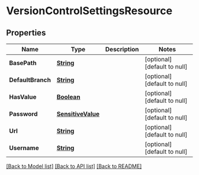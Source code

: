 # VersionControlSettingsResource
## Properties

Name | Type | Description | Notes
------------ | ------------- | ------------- | -------------
**BasePath** | [**String**](string.md) |  | [optional] [default to null]
**DefaultBranch** | [**String**](string.md) |  | [optional] [default to null]
**HasValue** | [**Boolean**](boolean.md) |  | [optional] [default to null]
**Password** | [**SensitiveValue**](SensitiveValue.md) |  | [optional] [default to null]
**Url** | [**String**](string.md) |  | [optional] [default to null]
**Username** | [**String**](string.md) |  | [optional] [default to null]

[[Back to Model list]](../README.md#documentation-for-models) [[Back to API list]](../README.md#documentation-for-api-endpoints) [[Back to README]](../README.md)

